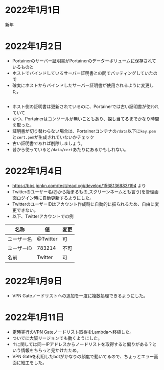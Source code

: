 # 2022年1月1日

新年

# 2022年1月2日

- Portainerのサーバー証明書がPortainerのデーターボリュームに保存されているものと
- ホストでバインドしているサーバー証明書との間でバッティングしていたので
- 確実にホストからバインドしたサーバー証明書が使用されるように変更した。

## 

- ホスト側の証明書は更新されているのに、Portainerでは古い証明書が使われていて
- かつ、Portainerはコンソールが無いこともあり、探し当てるまでかなり時間を取った。
- 証明書が切り替わらない場合は、Portainerコンテナの`/data`以下に`key.pem`と`cert.pem`が生成されていないかチェック
- 古い証明書であれば削除しましょう。
- 昔から使っていると`/data/cert`あたりにあるかもしれない。

# 2022年1月4日

- https://bbs.jpnkn.com/test/read.cgi/develop/1568136883/194 より
- Twitterのユーザー名(@から始まるもの,スクリーンネームとも言う)を管理画面ログイン時に自動更新するようにした。
- TwitterのユーザーIDはアカウント作成時に自動的に振られるため、自由に変更できない。
- 以下、Twitterアカウントでの例

|名称|値|変更|
|---|---|---|
|ユーザー名|@Twitter|可|
|ユーザーID|783214|不可|
|名前|Twitter|可|

# 2022年1月9日

- VPN Gateノードリストへの追加を一度に複数処理できるようにした。

# 2022年1月11日

- 定時実行のVPN Gateノードリスト取得をLambdaへ移植した。
- ついでに大阪リージョンでも動くようにした。
- ↑に関しては同一IPアドレスからノードリストを取得すると偏りがある？という情報をちらっと見かけたため。
- VPN Gateを利用したbotがかなりの頻度で動いてるので、ちょっとエラー画面に細工をした。
